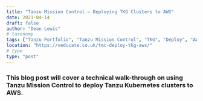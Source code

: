 ```yaml
---
title: "Tanzu Mission Control – Deploying TKG Clusters to AWS"
date: 2021-04-14
draft: false
author: "Dean Lewis"
# taxonomy
tags: ["Tanzu Portfolio", "Tanzu Mission Control", "TKG", "Deploy", "AWS"]
location: "https://veducate.co.uk/tmc-deploy-tkg-aws/"
# type
type: "post"
---
```


### This blog post will cover a technical walk-through on using Tanzu Mission Control to deploy Tanzu Kubernetes clusters to AWS.
